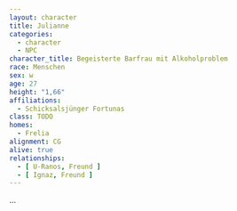 ```yaml
---
layout: character
title: Julianne
categories:
  - character
  - NPC
character_title: Begeisterte Barfrau mit Alkoholproblem
race: Menschen
sex: w
age: 27
height: "1,66"
affiliations:
  - Schicksalsjünger Fortunas
class: TODO
homes:
  - Frelia
alignment: CG
alive: true
relationships:
  - [ U-Ranos, Freund ]
  - [ Ignaz, Freund ]
---
```


...